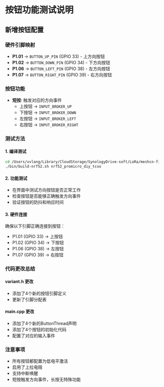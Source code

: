 # 按钮功能测试说明

## 新增按钮配置

### 硬件引脚映射
- **P1.01** → `BUTTON_UP_PIN` (GPIO 33) - 上方向按钮
- **P1.02** → `BUTTON_DOWN_PIN` (GPIO 34) - 下方向按钮  
- **P1.06** → `BUTTON_LEFT_PIN` (GPIO 38) - 左方向按钮
- **P1.07** → `BUTTON_RIGHT_PIN` (GPIO 39) - 右方向按钮

### 按钮功能
- **短按**: 触发对应的方向事件
  - 上按钮 → `INPUT_BROKER_UP`
  - 下按钮 → `INPUT_BROKER_DOWN`
  - 左按钮 → `INPUT_BROKER_LEFT`
  - 右按钮 → `INPUT_BROKER_RIGHT`

### 测试方法

#### 1. 编译测试
```bash
cd /Users/vvlang/Library/CloudStorage/SynologyDrive-soft/LoRa/meshcn-firmware
./bin/build-nrf52.sh nrf52_promicro_diy_tcxo
```

#### 2. 功能测试
- 在界面中测试方向按钮是否正常工作
- 检查按钮是否能够正确触发方向事件
- 验证按钮的防抖和响应时间

#### 3. 硬件连接
确保以下引脚正确连接到按钮：
- P1.01 (GPIO 33) → 上按钮
- P1.02 (GPIO 34) → 下按钮
- P1.06 (GPIO 38) → 左按钮
- P1.07 (GPIO 39) → 右按钮

### 代码更改总结

#### variant.h 更改
- 添加了4个新的按钮引脚定义
- 更新了引脚分配表

#### main.cpp 更改
- 添加了4个新的ButtonThread声明
- 添加了4个按钮的初始化代码
- 配置了对应的输入事件

### 注意事项
- 所有按钮都配置为低电平激活
- 启用了上拉电阻
- 支持中断唤醒
- 短按触发方向事件，长按无特殊功能
